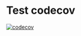 # Test codecov

[![codecov](https://codecov.io/gh/edemonair/test-codecov/branch/main/graph/badge.svg?token=XU4PKGSS96)](https://codecov.io/gh/edemonair/test-codecov)